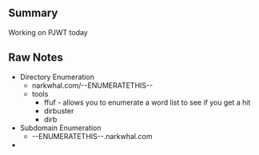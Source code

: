 
## Summary

Working on PJWT today

## Raw Notes
- Directory Enumeration
	- narkwhal.com/--ENUMERATETHIS--
	- tools
		- ffuf - allows you to enumerate a word list to see if you get a hit
		- dirbuster
		- dirb
- Subdomain Enumeration
	- --ENUMERATETHIS--.narkwhal.com 
- 